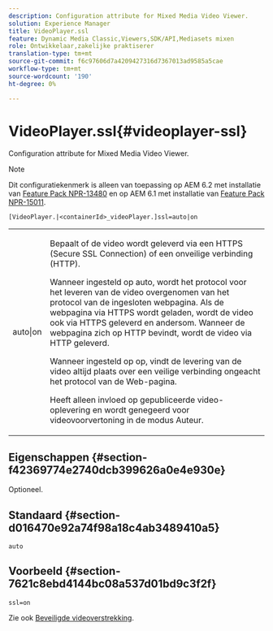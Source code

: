 ```yaml
---
description: Configuration attribute for Mixed Media Video Viewer.
solution: Experience Manager
title: VideoPlayer.ssl
feature: Dynamic Media Classic,Viewers,SDK/API,Mediasets mixen
role: Ontwikkelaar,zakelijke praktiserer
translation-type: tm+mt
source-git-commit: f6c97606d7a4209427316d7367013ad9585a5cae
workflow-type: tm+mt
source-wordcount: '190'
ht-degree: 0%

---
```



# VideoPlayer.ssl{#videoplayer-ssl}

Configuration attribute for Mixed Media Video Viewer.

>[!NOTE]
>
>Dit configuratiekenmerk is alleen van toepassing op AEM 6.2 met installatie van [Feature Pack NPR-13480](https://www.adobeaemcloud.com/content/marketplace/marketplaceProxy.html?packagePath=/content/companies/public/adobe/packages/cq620/featurepack/cq-6.2.0-featurepack-13480) en op AEM 6.1 met installatie van [Feature Pack NPR-15011](https://www.adobeaemcloud.com/content/marketplace/marketplaceProxy.html?packagePath=/content/companies/public/adobe/packages/cq610/featurepack/cq-6.1.0-featurepack-15011).

`[VideoPlayer.|<containerId>_videoPlayer.]ssl=auto|on`

<table id="table_C616483932C2482CA9794DDD7313FD7C"> 
 <tbody> 
  <tr> 
   <td colname="col1"> <p> <span class="codeph"> auto|on</span> </p> </td> 
   <td colname="col2"> <p> Bepaalt of de video wordt geleverd via een HTTPS (Secure SSL Connection) of een onveilige verbinding (HTTP). </p> <p>Wanneer ingesteld op <span class="codeph"> auto</span>, wordt het protocol voor het leveren van de video overgenomen van het protocol van de ingesloten webpagina. Als de webpagina via HTTPS wordt geladen, wordt de video ook via HTTPS geleverd en andersom. Wanneer de webpagina zich op HTTP bevindt, wordt de video via HTTP geleverd. </p> <p>Wanneer ingesteld op <span class="codeph"> op</span>, vindt de levering van de video altijd plaats over een veilige verbinding ongeacht het protocol van de Web-pagina. </p> <p>Heeft alleen invloed op gepubliceerde video-oplevering en wordt genegeerd voor videovoorvertoning in de modus Auteur. </p> </td> 
  </tr> 
 </tbody> 
</table>

## Eigenschappen {#section-f42369774e2740dcb399626a0e4e930e}

Optioneel.

## Standaard {#section-d016470e92a74f98a18c4ab3489410a5}

`auto`

## Voorbeeld {#section-7621c8ebd4144bc08a537d01bd9c3f2f}

```
ssl=on
```

<!--<a id="section_5943AC73316749C68761FF7F74DA7547"></a>-->

Zie ook [Beveiligde videoverstrekking](../../../c-html5-s7-aem-asset-viewers/c-html5-mixedmedia-viewer-about/c-html5-mixedmedia-viewer-securevideodelivery.md#concept-4d155111df9f469aa6c6d7b41e959dcb).
